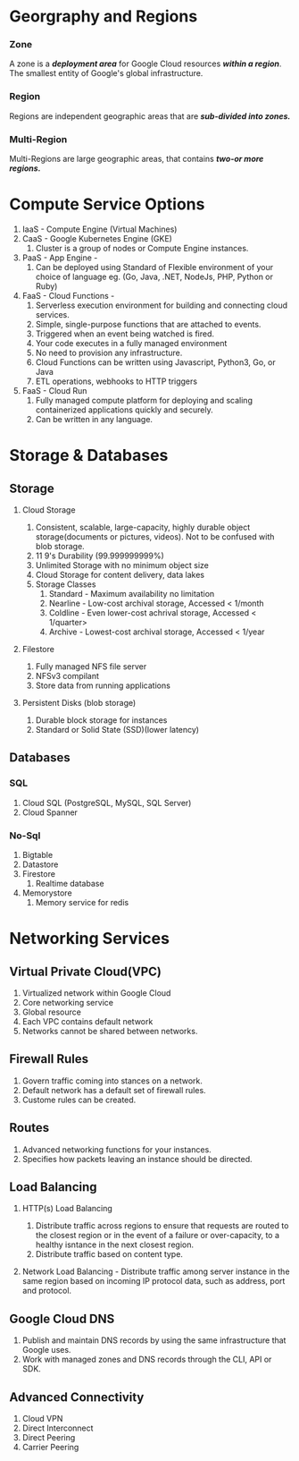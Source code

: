# Georgraphy and Regions

### Zone
A zone is a __*deployment area*__ for Google Cloud resources __*within a region*__. The smallest entity of Google's global infrastructure.

### Region
Regions are independent geographic areas that are __*sub-divided into zones.*__

### Multi-Region
Multi-Regions are large geographic areas, that contains __*two-or more regions.*__


# Compute Service Options
1.  IaaS - Compute Engine (Virtual Machines)
2.  CaaS - Google Kubernetes Engine (GKE)
    1.  Cluster is a group of nodes or Compute Engine instances.
3.  PaaS - App Engine -  
    1.  Can be deployed using Standard of Flexible environment of your choice of language eg. (Go, Java, .NET, NodeJs, PHP, Python or Ruby)
4.  FaaS - Cloud Functions - 
    1.  Serverless execution environment for building and connecting cloud services.
    2.  Simple, single-purpose functions that are attached to events.
    3.  Triggered when an event being watched is fired.
    4.  Your code executes in a fully managed environment
    5.  No need to provision any infrastructure.
    6.  Cloud Functions can be written using Javascript, Python3, Go, or Java
    7.  ETL operations, webhooks to HTTP triggers
5.  FaaS - Cloud Run
    1.  Fully managed compute platform for deploying and scaling containerized applications quickly and securely.
    2.  Can be written in any language.


# Storage & Databases
## Storage
1.  Cloud Storage
    1.  Consistent, scalable, large-capacity, highly durable object storage(documents or pictures, videos). Not to be confused with blob storage.
    2.  11 9's Durability (99.999999999%)
    3.  Unlimited Storage with no minimum object size
    4.  Cloud Storage for content delivery, data lakes
    5.  Storage Classes
        1.  Standard - Maximum availability no limitation
        2.  Nearline - Low-cost archival storage, Accessed < 1/month
        3.  Coldline - Even lower-cost achrival storage, Accessed < 1/quarter>
        4.  Archive - Lowest-cost archival storage, Accessed < 1/year

2.  Filestore
    1.  Fully managed NFS file server
    2.  NFSv3 compilant
    3.  Store data from running applications

3.  Persistent Disks (blob storage)
    1.  Durable block storage for instances
    2.  Standard or Solid State (SSD)(lower latency)

## Databases
### SQL
1.  Cloud SQL (PostgreSQL, MySQL, SQL Server)
2.  Cloud Spanner

### No-Sql
1.  Bigtable
2.  Datastore
3.  Firestore
    1.  Realtime database
4.  Memorystore
    1. Memory service for redis

# Networking Services
## Virtual Private Cloud(VPC)
1.  Virtualized network within Google Cloud
2.  Core networking service
3.  Global resource
4.  Each VPC contains default network
5.  Networks cannot be shared between networks.

## Firewall Rules
1.  Govern traffic coming into stances on a network.
2.  Default network has a default set of firewall rules.
3.  Custome rules can be created.

## Routes
1.  Advanced networking functions for your instances.
2.  Specifies how packets leaving an instance should be directed.

## Load Balancing
1.  HTTP(s) Load Balancing
    1.  Distribute traffic across regions to ensure that requests are routed to the closest region or in the event of a failure or over-capacity, to a healthy isntance in the next closest region.
    2.  Distribute traffic based on content type.

2.  Network Load Balancing - Distribute traffic among server instance in the same region based on incoming IP protocol data, such as address, port and protocol.

## Google Cloud DNS
1.  Publish and maintain DNS records by using the same infrastructure that Google uses.
2.  Work with managed zones and DNS records through the CLI, API or SDK.

## Advanced Connectivity
1.  Cloud VPN
2.  Direct Interconnect
3.  Direct Peering
4.  Carrier Peering
